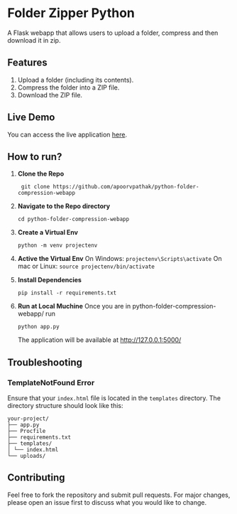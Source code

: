 # Folder Zipper Python

A Flask webapp that allows users to upload a folder, compress and then download it in zip.

## Features

1. Upload a folder (including its contents).
2. Compress the folder into a ZIP file.
3. Download the ZIP file.

## Live Demo

You can access the live application [here](https://folderzipper-9e27836748c4.herokuapp.com/).

 
## How to run?

1. __Clone the Repo__
    ```
     git clone https://github.com/apoorvpathak/python-folder-compression-webapp
    ```
2. __Navigate to the Repo directory__
    ```
    cd python-folder-compression-webapp
    ``` 
3. __Create a Virtual Env__
    ```
    python -m venv projectenv
    ```
4. __Active the Virtual Env__
    On Windows: ```projectenv\Scripts\activate```
    On mac or Linux: ```source projectenv/bin/activate```

5. __Install Dependencies__
    ```
    pip install -r requirements.txt
    ```
6. __Run at Local Muchine__
    Once you are in python-folder-compression-webapp/ run
    ```
    python app.py
    ``` 
    The application will be available at http://127.0.0.1:5000/

## Troubleshooting

### TemplateNotFound Error
Ensure that your `index.html` file is located in the `templates` directory. The directory structure should look like this:
```
your-project/
├── app.py
├── Procfile
├── requirements.txt
├── templates/
│ └── index.html
└── uploads/
```


## Contributing

Feel free to fork the repository and submit pull requests. For major changes, please open an issue first to discuss what you would like to change.


